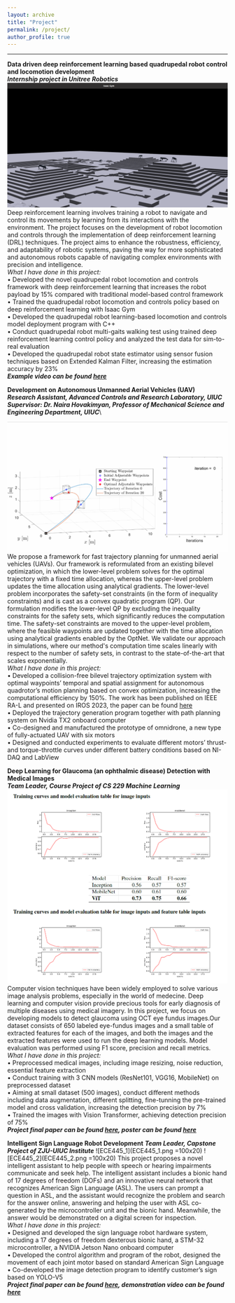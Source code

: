 ```yaml
---
layout: archive
title: "Project"
permalink: /project/
author_profile: true
---
```


<!-- add a statement of research problems that I want to solve here. -->

<!-- Current projects -->
------
**Data driven deep reinforcement learning based quadrupedal robot control and locomotion development**\
***Internship project in Unitree Robotics***\
![unitree_1](unitree_1.png)\
 Deep reinforcement learning involves training a robot to navigate and control its movements by learning from its interactions with the environment. The project focuses on the development of robot locomotion and controls through the implementation of deep reinforcement learning (DRL) techniques. The project aims to enhance the robustness, efficiency, and adaptability of robotic systems, paving the way for more sophisticated and autonomous robots capable of navigating complex environments with precision and intelligence.\
 *What I have done in this project:*\
• Developed the novel quadrupedal robot locomotion and controls framework with deep reinforcement learning that increases the robot payload by 15% compared with traditional model-based control framework\
• Trained the quadrupedal robot locomotion and controls policy based on deep reinforcement learning with Isaac Gym\
• Developed the quadrupedal robot learning-based locomotion and controls model deployment program with C++\
• Conduct quadrupedal robot multi-gaits walking test using trained deep reinforcement learning control policy and analyzed the test data for sim-to-real evaluation\
• Developed the quadrupedal robot state estimator using sensor fusion techniques based on Extended Kalman Filter, increasing the estimation accuracy by 23%\
***Example video can be found [here](https://github.com/Qianzhong-Chen/Qianzhong-Chen.github.io/blob/master/files/unitree_video.mp4)***


**Development on Autonomous Unmanned Aerial Vehicles (UAV)**\
***Research Assistant, Advanced Controls and Research Laboratory, UIUC***\
***Supervisor: Dr. Naira Hovakimyan, Professor of Mechanical Science and Engineering Department, UIUC***\
<!-- ![ral_gif_1](https://github.com/Qianzhong-Chen/Qianzhong-Chen.github.io/blob/master/files/RAL_1.gif)\ -->
![ral_gif_1](RAL_1.gif)\
We propose a framework for fast trajectory planning for unmanned aerial vehicles (UAVs). Our framework is reformulated from an existing bilevel optimization, in which the lower-level problem solves for the optimal trajectory with a fixed time allocation, whereas the upper-level problem updates the time allocation using analytical gradients. The lower-level problem incorporates the safety-set constraints (in the form of inequality constraints) and is cast as a convex quadratic program (QP). Our formulation modifies the lower-level QP by excluding the inequality constraints for the safety sets, which significantly reduces the computation time. The safety-set constraints are moved to the upper-level problem, where the feasible waypoints are updated together with the time allocation using analytical gradients enabled by the OptNet. We validate our approach in simulations, where our method's computation time scales linearly with respect to the number of safety sets, in contrast to the state-of-the-art that scales exponentially.\
 *What I have done in this project:*\
• Developed a collision-free bilevel trajectory optimization system with optimal waypoints’ temporal and spatial assignment for autonomous quadrotor’s motion planning based on convex optimization, increasing the computational efficiency by 150%. The work has been published on IEEE RA-L and presented on IROS 2023, the paper can be found [here](https://ieeexplore.ieee.org/document/10117594)\
• Deployed the trajectory generation program together with path planning system on Nvidia TX2 onboard computer\
• Co-designed and manufactured the prototype of omnidrone, a new type of fully-actuated UAV with six motors\
• Designed and conducted experiments to evaluate different motors’ thrust- and torque-throttle curves under different battery conditions based on NI-DAQ and LabView


**Deep Learning for Glaucoma (an ophthalmic disease) Detection with Medical Images**\
***Team Leader, Course Project of CS 229 Machine Learning***
![cs229](cs229_plot.png)\
Computer vision techniques have been widely employed to solve various image analysis problems, especially in the world of medecine. Deep learning and computer vision provide precious tools for early diagnosis of multiple diseases using medical imagery. In this project, we focus on developing models to detect glaucoma using OCT eye fundus images.Our dataset consists of 650 labeled eye-fundus images and a small table of extracted features for each of the images, and both the images and the extracted features were used to run the deep learning models. Model evaluation was performed using F1 score, precision and recall metrics.\
 *What I have done in this project:*\
• Preprocessed medical images, including image resizing, noise reduction, essential feature extraction\
• Conduct training with 3 CNN models (ResNet101, VGG16, MobileNet) on preprocessed dataset\
• Aiming at small dataset (500 images), conduct different methods including data augmentation, different splitting, fine-tunning the pre-trained model and cross validation, increasing the detection precision by 7%\
• Trained the images with Vision Transformer, achieving detection precision of 75%\
***Project final paper can be found [here](https://github.com/Qianzhong-Chen/Qianzhong-Chen.github.io/blob/master/files/cs229_final_project.pdf), poster can be found [here](https://github.com/Qianzhong-Chen/Qianzhong-Chen.github.io/blob/master/files/cs229_poster.pdf)***

**Intelligent Sign Language Robot Development**
***Team Leader, Capstone Project of ZJU-UIUC Institute***
![ECE445_1](ECE445_1.png =100x20) ![ECE445_2](ECE445_2.png =100x20) 
This project proposes a novel intelligent assistant to help people with speech or hearing impairments communicate and seek help. The intelligent assistant includes a bionic hand of 17 degrees of freedom (DOFs) and an innovative neural network that recognizes American Sign Language (ASL). The users can prompt a question in ASL, and the assistant would recognize the problem and search for the answer online, answering and helping the user with ASL co-generated by the microcontroller unit and the bionic hand. Meanwhile, the answer would be demonstrated on a digital screen for inspection.\
*What I have done in this project:*\
• Designed and developed the sign language robot hardware system, including a 17 degrees of freedom dexterous bionic hand, a STM-32 microcontroller, a NVIDIA Jetson Nano onboard computer\
• Developed the control algorithm and program of the robot, designed the movement of each joint motor based on standard American Sign Language\
• Co-developed the image detection program to identify customer’s sign based on YOLO-V5\
***Project final paper can be found [here](https://github.com/Qianzhong-Chen/Qianzhong-Chen.github.io/blob/master/files/ECE445_Final_Report.pdf), demonstration video can be found [here](https://github.com/Qianzhong-Chen/Qianzhong-Chen.github.io/blob/master/files/ECE445_video.mp4)***






